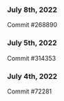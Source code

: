 ### July 8th, 2022

Commit #268890

### July 5th, 2022

Commit #314353


### July 4th, 2022

Commit #72281
